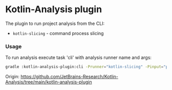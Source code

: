 # Kotlin-Analysis plugin

The plugin to run project analysis from the CLI:
* ```kotlin-slicing``` - command process slicing

### Usage

To run analysis execute task 'cli' with analysis runner name and args:

```bash
gradle :kotlin-analysis-plugin:cli -Prunner="kotlin-slicing" -Pinput="path/to/dir/with/projects" -Poutput="path/to/dir/with/results" -Pslice="path/to/slice.log"
```

Origin: https://github.com/JetBrains-Research/Kotlin-Analysis/tree/main/kotlin-analysis-plugin
